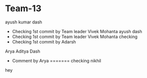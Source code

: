 # Team-13
ayush kumar dash
 - Checking 1st commit by Team leader Vivek Mohanta
ayush dash
 - Checking 1st commit by Team leader Vivek Mohanta
checking 
 - Checking 1st commit by Adarsh
 
Arya Aditya Dash
 - Comment by Arya
=======
checking nikhil

hey